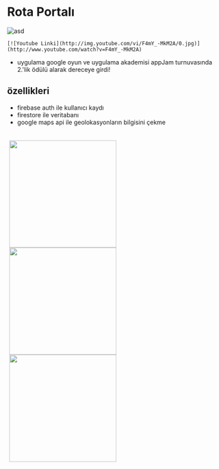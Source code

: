# Rota Portalı

![asd](https://github.com/bugrahankaramollaoglu/rota_portali/blob/main/graphics/feature.png)

`[![Youtube Linki](http://img.youtube.com/vi/F4mY_-MkM2A/0.jpg)](http://www.youtube.com/watch?v=F4mY_-MkM2A)`


* uygulama google oyun ve uygulama akademisi appJam turnuvasında 2.'lik ödülü alarak dereceye girdi!

## özellikleri

* firebase auth ile kullanıcı kaydı
* firestore ile veritabanı
* google maps api ile geolokasyonların bilgisini çekme

##

<div style="display: flex;">
  <div style="flex: 50%; padding: 5px;">
    <img src="https://github.com/bugrahankaramollaoglu/rota_portali/blob/main/graphics/1.png" width="250" />
    <img src="https://github.com/bugrahankaramollaoglu/rota_portali/blob/main/graphics/2.png" width="250" />
    <img src="https://github.com/bugrahankaramollaoglu/rota_portali/blob/main/graphics/3.png" width="250" />
</div>

